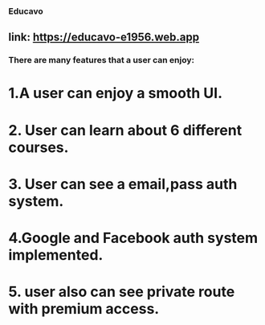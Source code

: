 ### Educavo
## link:  https://educavo-e1956.web.app

### There are many features that a user can enjoy:
# 1.A user can enjoy a smooth UI.
# 2. User can learn about 6 different courses.
# 3. User can see a email,pass auth system.
# 4.Google and Facebook auth system implemented.
# 5. user also can see private route with premium access. 
